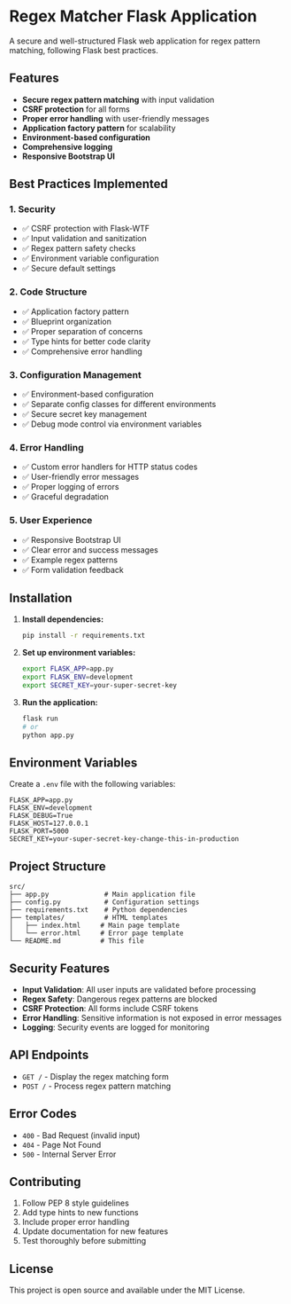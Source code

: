 # Regex Matcher Flask Application

A secure and well-structured Flask web application for regex pattern matching, following Flask best practices.

## Features

- **Secure regex pattern matching** with input validation
- **CSRF protection** for all forms
- **Proper error handling** with user-friendly messages
- **Application factory pattern** for scalability
- **Environment-based configuration**
- **Comprehensive logging**
- **Responsive Bootstrap UI**

## Best Practices Implemented

### 1. **Security**
- ✅ CSRF protection with Flask-WTF
- ✅ Input validation and sanitization
- ✅ Regex pattern safety checks
- ✅ Environment variable configuration
- ✅ Secure default settings

### 2. **Code Structure**
- ✅ Application factory pattern
- ✅ Blueprint organization
- ✅ Proper separation of concerns
- ✅ Type hints for better code clarity
- ✅ Comprehensive error handling

### 3. **Configuration Management**
- ✅ Environment-based configuration
- ✅ Separate config classes for different environments
- ✅ Secure secret key management
- ✅ Debug mode control via environment variables

### 4. **Error Handling**
- ✅ Custom error handlers for HTTP status codes
- ✅ User-friendly error messages
- ✅ Proper logging of errors
- ✅ Graceful degradation

### 5. **User Experience**
- ✅ Responsive Bootstrap UI
- ✅ Clear error and success messages
- ✅ Example regex patterns
- ✅ Form validation feedback

## Installation

1. **Install dependencies:**
   ```bash
   pip install -r requirements.txt
   ```

2. **Set up environment variables:**
   ```bash
   export FLASK_APP=app.py
   export FLASK_ENV=development
   export SECRET_KEY=your-super-secret-key
   ```

3. **Run the application:**
   ```bash
   flask run
   # or
   python app.py
   ```

## Environment Variables

Create a `.env` file with the following variables:

```env
FLASK_APP=app.py
FLASK_ENV=development
FLASK_DEBUG=True
FLASK_HOST=127.0.0.1
FLASK_PORT=5000
SECRET_KEY=your-super-secret-key-change-this-in-production
```

## Project Structure

```
src/
├── app.py              # Main application file
├── config.py           # Configuration settings
├── requirements.txt    # Python dependencies
├── templates/          # HTML templates
│   ├── index.html     # Main page template
│   └── error.html     # Error page template
└── README.md          # This file
```

## Security Features

- **Input Validation**: All user inputs are validated before processing
- **Regex Safety**: Dangerous regex patterns are blocked
- **CSRF Protection**: All forms include CSRF tokens
- **Error Handling**: Sensitive information is not exposed in error messages
- **Logging**: Security events are logged for monitoring

## API Endpoints

- `GET /` - Display the regex matching form
- `POST /` - Process regex pattern matching

## Error Codes

- `400` - Bad Request (invalid input)
- `404` - Page Not Found
- `500` - Internal Server Error

## Contributing

1. Follow PEP 8 style guidelines
2. Add type hints to new functions
3. Include proper error handling
4. Update documentation for new features
5. Test thoroughly before submitting

## License

This project is open source and available under the MIT License. 